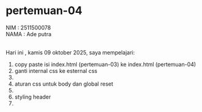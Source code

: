# pertemuan-04

NIM : 2511500078<br>
NAMA : Ade putra<br><br>

Hari ini , kamis 09 oktober 2025, saya mempelajari:
<ol>
  <li>copy paste isi index.html (pertemuan-03) ke index.html (pertemuan-04)</li>
  <li>ganti internal css ke esternal css<li>
  <li>aturan css untuk body dan global reset<li>
  <li>styling header<li>
<ol>